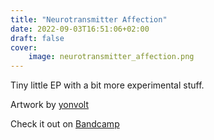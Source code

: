 ```yaml
---
title: "Neurotransmitter Affection"
date: 2022-09-03T16:51:06+02:00
draft: false
cover:
    image: neurotransmitter_affection.png
---
```


Tiny little EP with a bit more experimental stuff.

Artwork by [yonvolt](https://twitter.com/yonvolt)

Check it out on [Bandcamp](https://rvnovae.bandcamp.com/album/neurotransmitter-affection)
